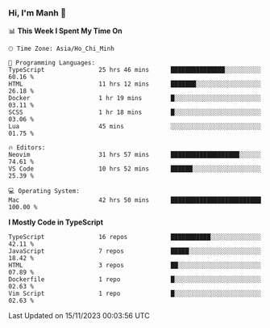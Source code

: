 ### Hi, I'm Manh 👋

<!--START_SECTION:waka-->
📊 **This Week I Spent My Time On** 

```text
🕑︎ Time Zone: Asia/Ho_Chi_Minh

💬 Programming Languages: 
TypeScript               25 hrs 46 mins      ███████████████░░░░░░░░░░   60.16 % 
HTML                     11 hrs 12 mins      ███████░░░░░░░░░░░░░░░░░░   26.18 % 
Docker                   1 hr 19 mins        █░░░░░░░░░░░░░░░░░░░░░░░░   03.11 % 
SCSS                     1 hr 18 mins        █░░░░░░░░░░░░░░░░░░░░░░░░   03.06 % 
Lua                      45 mins             ░░░░░░░░░░░░░░░░░░░░░░░░░   01.75 % 

🔥 Editors: 
Neovim                   31 hrs 57 mins      ███████████████████░░░░░░   74.61 % 
VS Code                  10 hrs 52 mins      ██████░░░░░░░░░░░░░░░░░░░   25.39 % 

💻 Operating System: 
Mac                      42 hrs 50 mins      █████████████████████████   100.00 % 
```

**I Mostly Code in TypeScript** 

```text
TypeScript               16 repos            ███████████░░░░░░░░░░░░░░   42.11 % 
JavaScript               7 repos             █████░░░░░░░░░░░░░░░░░░░░   18.42 % 
HTML                     3 repos             ██░░░░░░░░░░░░░░░░░░░░░░░   07.89 % 
Dockerfile               1 repo              █░░░░░░░░░░░░░░░░░░░░░░░░   02.63 % 
Vim Script               1 repo              █░░░░░░░░░░░░░░░░░░░░░░░░   02.63 % 
```




 Last Updated on 15/11/2023 00:03:56 UTC
<!--END_SECTION:waka-->
